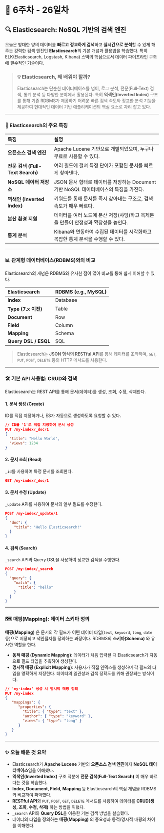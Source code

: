 # 📅 6주차 - 26일차

## 🔍 Elasticsearch: NoSQL 기반의 검색 엔진

오늘은 방대한 양의 데이터를 **빠르고 정교하게 검색**하고 **실시간으로 분석**할 수 있게 해주는 강력한 검색 엔진인 **Elasticsearch**의 기본 개념과 활용법을 학습했다. 특히 ELK(Elasticsearch, Logstash, Kibana) 스택의 핵심으로서 데이터 파이프라인 구축에 필수적인 기술이다.

> ### 💡 Elasticsearch, 왜 배워야 할까?
> Elasticsearch는 단순한 데이터베이스를 넘어, 로그 분석, 전문(Full-Text) 검색, 통계 분석 등 다양한 분야에서 활용된다. 특히 **역색인(Inverted Index)** 구조를 통해 기존 RDBMS가 제공하기 어려운 빠른 검색 속도와 정교한 분석 기능을 제공하여 현대적인 데이터 기반 애플리케이션의 핵심 요소로 자리 잡고 있다.

---

### 🚀 Elasticsearch의 주요 특징

| 특징 | 설명 |
| :--- | :--- |
| **오픈소스 검색 엔진** | Apache Lucene 기반으로 개발되었으며, 누구나 무료로 사용할 수 있다. |
| **전문 검색 (Full-Text Search)** | 여러 필드에 걸쳐 특정 단어가 포함된 문서를 빠르게 찾아낸다. |
| **NoSQL 데이터 저장소** | JSON 문서 형태로 데이터를 저장하는 Document 기반 NoSQL 데이터베이스의 특징을 가진다. |
| **역색인 (Inverted Index)** | 키워드를 통해 문서를 즉시 찾아내는 구조로, 검색 속도가 매우 빠르다. |
| **분산 환경 지원** | 데이터를 여러 노드에 분산 저장(샤딩)하고 복제본을 만들어 안정성과 확장성을 높인다. |
| **통계 분석** | Kibana와 연동하여 수집된 데이터를 시각화하고 복잡한 통계 분석을 수행할 수 있다. |

---

### 📊 관계형 데이터베이스(RDBMS)와의 비교

Elasticsearch의 개념은 RDBMS와 유사한 점이 많아 비교를 통해 쉽게 이해할 수 있다.

| **Elasticsearch** | **RDBMS (e.g., MySQL)** |
| :--- | :--- |
| **Index** | Database |
| **Type (7.x 이전)** | Table |
| **Document** | Row |
| **Field** | Column |
| **Mapping** | Schema |
| **Query DSL / ESQL** | SQL |

> Elasticsearch는 **JSON 형식의 RESTful API**를 통해 데이터를 조작하며, `GET`, `PUT`, `POST`, `DELETE` 등의 HTTP 메서드를 사용한다.

---

### 🛠️ 기본 API 사용법: CRUD와 검색

Elasticsearch는 REST API를 통해 문서(데이터)를 생성, 조회, 수정, 삭제한다.

#### 1. 문서 생성 (Create)
ID를 직접 지정하거나, ES가 자동으로 생성하도록 요청할 수 있다.
```json
// ID를 '1'로 직접 지정하여 문서 생성
PUT /my-index/_doc/1
{
  "title": "Hello World",
  "views": 1234
}
```

#### 2. 문서 조회 (Read)
`_id`를 사용하여 특정 문서를 조회한다.
```json
GET /my-index/_doc/1
```

#### 3. 문서 수정 (Update)
`_update` API를 사용하여 문서의 일부 필드를 수정한다.
```json
POST /my-index/_update/1
{
  "doc": {
    "title": "Hello Elasticsearch!"
  }
}
```

#### 4. 검색 (Search)
`_search` API와 Query DSL을 사용하여 정교한 검색을 수행한다.
```json
POST /my-index/_search
{
  "query": {
    "match": {
      "title": "hello"
    }
  }
}
```

---

### 🗺️ 매핑(Mapping): 데이터 스키마 정의

**매핑(Mapping)** 은 문서의 각 필드가 어떤 데이터 타입(`text`, `keyword`, `long`, `date` 등)으로 저장되고 색인될지를 정의하는 과정이다. RDBMS의 **스키마(Schema)** 와 유사한 역할을 한다.

- **동적 매핑 (Dynamic Mapping)**: 데이터가 처음 입력될 때 Elasticsearch가 자동으로 필드 타입을 추측하여 생성한다.
- **명시적 매핑 (Explicit Mapping)**: 사용자가 직접 인덱스를 생성하며 각 필드의 타입을 명확하게 지정한다. 데이터의 일관성과 검색 정확도를 위해 권장되는 방식이다.

```json
// 'my-index' 생성 시 명시적 매핑 정의
PUT /my-index
{
   "mappings": {
      "properties": {
        "title": { "type": "text" },
        "author": { "type": "keyword" },
        "views": { "type": "long" }
      }
   }
}
```

---

### ✨ 오늘 배운 것 요약

- Elasticsearch가 **Apache Lucene** 기반의 **오픈소스 검색 엔진**이자 **NoSQL 데이터베이스**임을 이해했다.
- **역색인(Inverted Index)** 구조 덕분에 **전문 검색(Full-Text Search)** 이 매우 빠르다는 것을 학습했다.
- **Index, Document, Field, Mapping** 등 Elasticsearch의 핵심 개념을 RDBMS와 비교하여 파악했다.
- **RESTful API**와 `PUT`, `POST`, `GET`, `DELETE` 메서드를 사용하여 데이터를 **CRUD(생성, 조회, 수정, 삭제)** 하는 방법을 익혔다.
- `_search` API와 **Query DSL**을 이용한 기본 검색 방법을 실습했다.
- 데이터의 타입을 정의하는 **매핑(Mapping)** 의 중요성과 동적/명시적 매핑의 차이를 이해했다.
